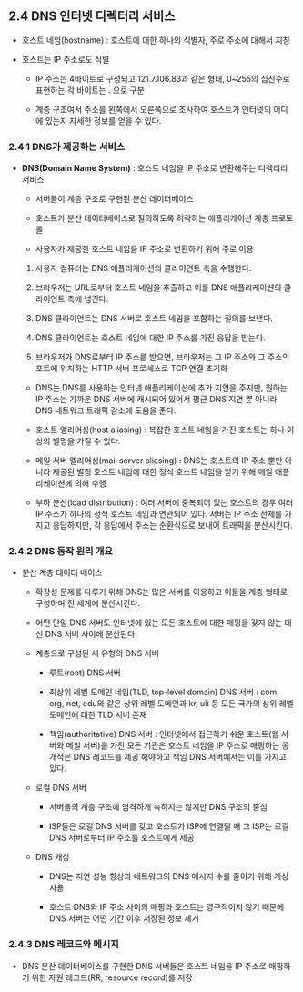 ## 2.4 DNS 인터넷 디렉터리 서비스

* 호스트 네임(hostname) : 호스트에 대한 하나의 식별자, 주로 주소에 대해서 지칭

* 호스트는 IP 주소로도 식별

  * IP 주소는 4바이트로 구성되고 121.7.106.83과 같은 형태, 0~255의 십진수로 표현하는 각 바이트는 . 으로 구분
  
  * 계층 구조여서 주소를 왼쪽에서 오른쪽으로 조사하여 호스트가 인터넷의 어디에 있는지 자세한 정보를 얻을 수 있다.

### 2.4.1 DNS가 제공하는 서비스

* **DNS(Domain Name System)** : 호스트 네임을 IP 주소로 변환해주는 디렉터리 서비스

  * 서버들이 계층 구조로 구현된 분산 데이터베이스
  
  * 호스트가 분산 데이터베이스로 질의하도록 허락하는 애플리케이션 계층 프로토콜
  
  * 사용자가 제공한 호스트 네임을 IP 주소로 변환하기 위해 주로 이용

  1. 사용자 컴퓨터는 DNS 애플리케이션의 클라이언트 측을 수행한다.
  
  2. 브라우저는 URL로부터 호스트 네임을 추출하고 이를 DNS 애플리케이션의 클라이언트 측에 넘긴다.
  
  3. DNS 클라이언트는 DNS 서버로 호스트 네임을 포함하는 질의를 보낸다.
  
  4. DNS 클라이언트는 호스트 네임에 대한 IP 주소를 가진 응답을 받는다.
  
  5. 브라우저가 DNS로부터 IP 주소를 받으면, 브라우저는 그 IP 주소와 그 주소의 포트에 위치하는 HTTP 서버 프로세스로 TCP 연결 초기화

  * DNS는 DNS를 사용하는 인터넷 애플리케이션에 추가 지연을 주지만, 원하는 IP 주소는 가까운 DNS 서버에 캐시되어 있어서 평균 DNS 지연 뿐 아니라 DNS 네트워크 트래픽 감소에 도움을 준다.

  * 호스트 엘리어싱(host aliasing) : 복잡한 호스트 네임을 가진 호스트는 하나 이상의 별명을 가질 수 있다. 

  * 메일 서버 엘리어싱(mail server aliasing) : DNS는 호스트의 IP 주소 뿐만 아니라 제공된 별칭 호스트 네임에 대한 정식 호스트 네임을 얻기 위해 메일 애플리케이션에 의해 수행
  
  * 부하 분산(load distribution) : 여러 서버에 중복되어 있는 호스트의 경우 여러 IP 주소가 하나의 정식 호스트 네임과 연관되어 있다. 서버는 IP 주소 전체를 가지고 응답하지만, 각 응답에서 주소는 순환식으로 보내어 트래픽을 분산시킨다.

### 2.4.2 DNS 동작 원리 개요

* 분산 계층 데이터 베이스

  * 확장성 문제를 다루기 위해 DNS는 많은 서버를 이용하고 이들을 계층 형태로 구성하며 전 세계에 분산시킨다.

  * 어떤 단일 DNS 서버도 인터넷에 있는 모든 호스트에 대한 매핑을 갖지 않는 대신 DNS 서버 사이에 분산된다.

  * 계층으로 구성된 세 유형의 DNS 서버

    *   루트(root) DNS 서버
    
    *   최상위 레벨 도메인 네임(TLD, top-level domain) DNS 서버 : com, org, net, edu와 같은 상위 레벨 도메인과 kr, uk 등 모든 국가의 상위 레벨 도메인에 대한 TLD 서버 존재
    
    *   책임(authoritative) DNS 서버 : 인터넷에서 접근하기 쉬운 호스트(웹 서버와 메일 서버)를 가진 모든 기관은 호스트 네임을 IP 주소로 매핑하는 공개적은 DNS 레코드를 제공 해야하고 책임 DNS 서버에서는 이를 가지고 있다.

  * 로컬 DNS 서버

    *   서버들의 계층 구조에 엄격하게 속하지는 않지만 DNS 구조의 중심
    
    *   ISP들은 로컬 DNS 서버를 갖고 호스트가 ISP에 연결될 때 그 ISP는 로컬 DNS 서버로부터 IP 주소를 호스트에게 제공

  * DNS 캐싱

    *   DNS는 지연 성능 향상과 네트워크의 DNS 메시지 수를 줄이기 위해 캐싱 사용
    
    *   호스트 DNS와 IP 주소 사이의 매핑과 호스트는 영구적이지 않기 때문에 DNS 서버는 어떤 기간 이후 저장된 정보 제거

### 2.4.3 DNS 레코드와 메시지

* DNS 분산 데이터베이스를 구현한 DNS 서버들은 호스트 네임을 IP 주소로 매핑하기 위한 자원 레코드(RR, resource record)를 저장

